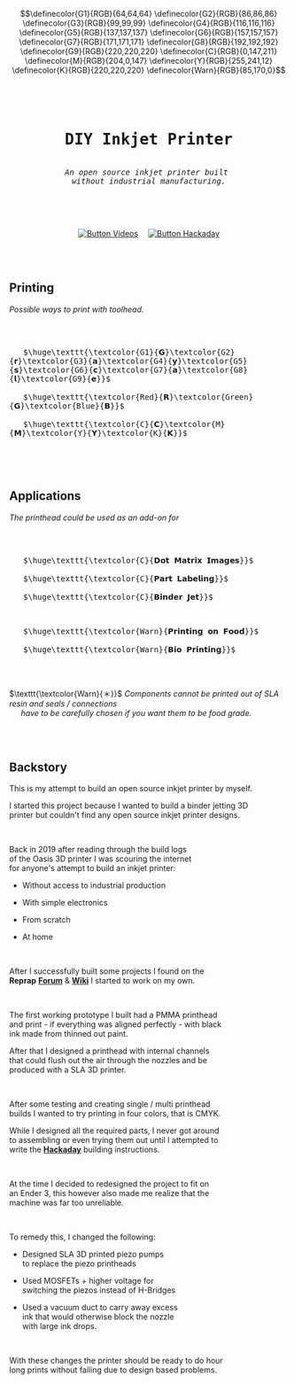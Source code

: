 
```math
\definecolor{G1}{RGB}{64,64,64}
\definecolor{G2}{RGB}{86,86,86}
\definecolor{G3}{RGB}{99,99,99}
\definecolor{G4}{RGB}{116,116,116}
\definecolor{G5}{RGB}{137,137,137}
\definecolor{G6}{RGB}{157,157,157}
\definecolor{G7}{RGB}{171,171,171}
\definecolor{G8}{RGB}{192,192,192}
\definecolor{G9}{RGB}{220,220,220}
\definecolor{C}{RGB}{0,147,211}
\definecolor{M}{RGB}{204,0,147}
\definecolor{Y}{RGB}{255,241,12}
\definecolor{K}{RGB}{220,220,220}
\definecolor{Warn}{RGB}{85,170,0}
```

<br>


<div align = center>

<pre>

<h1>DIY Inkjet Printer</h1>
<i>An open source inkjet printer built</i> 
<i>without industrial manufacturing.</i>

</pre>

<br>
<br>

[![Button Videos]][Videos]   
[![Button Hackaday]][Hackaday]

<br>
<br>

</div>

## Printing

*Possible ways to print with toolhead.*

<br>

<kbd> <br>   $\huge\texttt{\textcolor{G1}{𝗚}\textcolor{G2}{𝗿}\textcolor{G3}{𝗮}\textcolor{G4}{𝘆}\textcolor{G5}{𝘀}\textcolor{G6}{𝗰}\textcolor{G7}{𝗮}\textcolor{G8}{𝗹}\textcolor{G9}{𝗲}}$   <br> </kbd>   
<kbd> <br>   $\huge\texttt{\textcolor{Red}{𝗥}\textcolor{Green}{𝗚}\textcolor{Blue}{𝗕}}$   <br> </kbd>   
<kbd> <br>   $\huge\texttt{\textcolor{C}{𝗖}\textcolor{M}{𝗠}\textcolor{Y}{𝗬}\textcolor{K}{𝗞}}$   <br> </kbd>

<br>
<br>

## Applications

*The printhead could be used as an add-on for*

<br>

<kbd> <br>   $\huge\texttt{\textcolor{C}{𝗗𝗼𝘁 𝗠𝗮𝘁𝗿𝗶𝘅 𝗜𝗺𝗮𝗴𝗲𝘀}}$   <br> </kbd>   
<kbd> <br>   $\huge\texttt{\textcolor{C}{𝗣𝗮𝗿𝘁 𝗟𝗮𝗯𝗲𝗹𝗶𝗻𝗴}}$   <br> </kbd>   
<kbd> <br>   $\huge\texttt{\textcolor{C}{𝗕𝗶𝗻𝗱𝗲𝗿 𝗝𝗲𝘁}}$   <br> </kbd>

<kbd> <br>   $\huge\texttt{\textcolor{Warn}{𝗣𝗿𝗶𝗻𝘁𝗶𝗻𝗴 𝗼𝗻 𝗙𝗼𝗼𝗱}}$   <br> </kbd>   
<kbd> <br>   $\huge\texttt{\textcolor{Warn}{𝗕𝗶𝗼 𝗣𝗿𝗶𝗻𝘁𝗶𝗻𝗴}}$   <br> </kbd>

<br>

$\texttt{\textcolor{Warn}{＊}}$ *Components cannot be printed out of SLA resin and seals / connections*  
      *have to be carefully chosen if you want them to be food grade.*

<br>
<br>

## Backstory

This is my attempt to build an open source inkjet printer by myself.

I started this project because I wanted to build a binder jetting 3D  
printer but couldn't find any open source inkjet printer designs.

<br>

Back in 2019 after reading through the build logs  
of the Oasis 3D printer I was scouring the internet  
for anyone's attempt to build an inkjet printer:

-   Without access to industrial production

-   With simple electronics 

-   From scratch

-   At home

<br>

After I successfully built some projects I found on the  
**Reprap** **[Forum]** & **[Wiki]** I started to work on my own.

<br>

The first working prototype I built had a PMMA printhead  
and print - if everything was aligned perfectly - with black  
ink made from thinned out paint.

After that I designed a printhead with internal channels  
that could flush out the air through the nozzles and be  
produced with a SLA 3D printer.

<br>

After some testing and creating single / multi printhead  
builds I wanted to try printing in four colors, that is CMYK.

While I designed all the required parts, I never got around  
to assembling or even trying them out until I attempted to  
write the **[Hackaday]** building instructions.

<br>

At the time I decided to redesigned the project to fit on  
an Ender 3, this however also made me realize that the  
machine was far too unreliable.

<br>

To remedy this, I changed the following:

-   Designed SLA 3D printed piezo pumps  
    to replace the piezo printheads

-   Used MOSFETs + higher voltage for  
    switching the piezos instead of H-Bridges

-   Used a vacuum duct to carry away excess  
    ink that would otherwise block the nozzle  
    with large ink drops.

<br>

With these changes the printer should be ready to do hour  
long prints without failing due to design based problems.

<br>

<!----------------------------------------------------------------------------->

[Videos]: Documentation/Videos.md


[Hackaday]: https://hackaday.io/project/167446-diy-inkjet-printer
[Forum]: https://reprap.org/forum/read.php?153,52959,page=1
[Wiki]: https://reprap.org/wiki/Reprappable-inkjet


<!---------------------------------[ Buttons ]--------------------------------->

[Button Hackaday]: https://img.shields.io/badge/Hackaday-1A1A1A?style=for-the-badge&logoColor=white&logo=Hackaday
[Button Videos]: https://img.shields.io/badge/Videos-DA1F26?style=for-the-badge&logoColor=white&logo=YouTube
